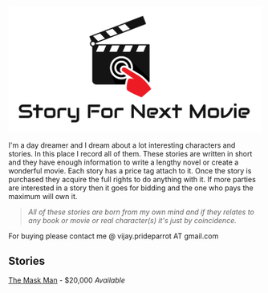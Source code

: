 ![Story For Next Movie](https://github.com/VJAI/Story_For_Next_Movie/blob/master/Logo.jpg)

I'm a day dreamer and I dream about a lot interesting characters and stories. In this place I record all of them. These stories are written in short and they have enough information to write a lengthy novel or create a wonderful movie. Each story has a price tag attach to it. Once the story is purchased they acquire the full rights to do anything with it. If more parties are interested in a story then it goes for bidding and the one who pays the maximum will own it.

> *All of these stories are born from my own mind and if they relates to any book or movie or real character(s) it's just by coincidence.* 

For buying please contact me @ vijay.prideparrot AT gmail.com

## Stories

[The Mask Man](https://github.com/VJAI/Story_For_Next_Movie/blob/master/The_Mask_Man.md) - $20,000 *Available*

